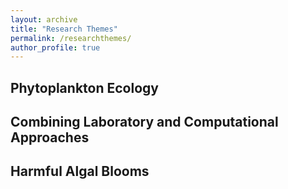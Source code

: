 ```yaml
---
layout: archive
title: "Research Themes"
permalink: /researchthemes/
author_profile: true
---
```


## Phytoplankton Ecology
## Combining Laboratory and Computational Approaches
## Harmful Algal Blooms
